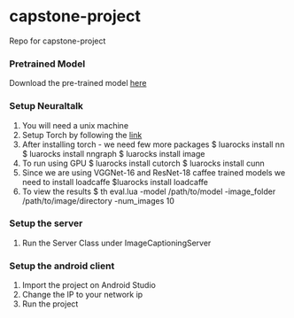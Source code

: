 # capstone-project
Repo for capstone-project


### Pretrained Model 
Download the pre-trained model [here](http://cs.stanford.edu/people/karpathy/neuraltalk2/checkpoint_v1_cpu.zip)

### Setup Neuraltalk
1. You will need a unix machine
2. Setup Torch by following the [link](http://torch.ch/docs/getting-started.html#_)
3. After installing torch - we need few more packages 
	$ luarocks install nn
	$ luarocks install nngraph 
	$ luarocks install image 
4. To run using GPU 
	$ luarocks install cutorch
	$ luarocks install cunn
5. Since we are using VGGNet-16 and ResNet-18 caffee trained models we need to install loadcaffe
	$luarocks install loadcaffe
6. To view the results
	$ th eval.lua -model /path/to/model -image_folder /path/to/image/directory -num_images 10 


### Setup the server
1. Run the Server Class under ImageCaptioningServer

### Setup the android client
1. Import the project on Android Studio
2. Change the IP to your network ip
3. Run the project

